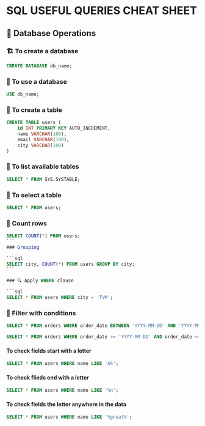 # SQL USEFUL QUERIES CHEAT SHEET

## 📁 Database Operations

### 🏗️ To create a database

```sql
CREATE DATABASE db_name;
```

### 📂 To use a database

```sql
USE db_name;
```

### 🧱 To create a table

```sql
CREATE TABLE users (
    id INT PRIMARY KEY AUTO_INCREMENT,
    name VARCHAR(100),
    email VARCHAR(100),
    city VARCHAR(100)
)
```

### 📃 To list available tables

```sql
SELECT * FROM SYS.SYSTABLE;
```

### 📅 To select a table

```sql
SELECT * FROM users;
```

### 🔢 Count rows

````sql
SELECT COUNT(*) FROM users;
```
### Grouping

```sql
SELECT city, COUNT(*) FROM users GROUP BY city;
```

### 🔍 Apply WHERE clause

```sql
SELECT * FROM users WHERE city = 'TVM';
````

### 💾 Filter with conditions

```sql
SELECT * FROM orders WHERE order_date BETWEEN 'YYYY-MM-DD' AND 'YYYY-MM-DD';
```

```sql
SELECT * FROM orders WHERE order_date >= 'YYYY-MM-DD' AND order_date <= 'YYYY-MM-DD';
```

#### To check fields start with a letter

```sql
SELECT * FROM users WHERE name LIKE 'A%';
```

#### To check flieds end with a letter

```sql
SELECT * FROM users WHERE name LIKE '%n';
```

#### To check fields the letter anywhere in the data

```sql
SELECT * FROM users WHERE name LIKE '%great%';
```

